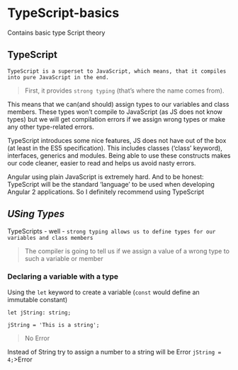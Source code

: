 # TypeScript-basics
Contains basic type Script theory

## **TypeScript**
```TypeScript is a superset to JavaScript, which means, that it compiles into pure JavaScript in the end.```
>First, it provides `strong typing` (that’s where the name comes from).

This means that we can(and should) assign types to our variables and class members. These types won’t compile to
JavaScript (as JS does not know types) but we will get compilation errors if we assign wrong types or make any 
other type-related errors.

TypeScript introduces some nice features, JS does not have out of the box (at least
in the ES5 specification). This includes classes (‘class’ keyword), interfaces, generics and
modules. Being able to use these constructs makes our code cleaner, easier to read and
helps us avoid nasty errors.

Angular using plain JavaScript is extremely hard. And to be honest: TypeScript will be the
standard ‘language’ to be used when developing Angular 2 applications. So I definitely
recommend using TypeScript

## ***USing Types***
 TypeScripts - well - ```strong typing allows us to define types for our variables and class members```
 >The compiler is going to tell us if we assign a value of a wrong type to such a variable or member
 
 ### Declaring a variable with a type
Using the `let` keyword to create a variable (`const` would define an immutable constant)
```
let jString: string;

jString = 'This is a string';
```
>No Error

Instead of String try to assign a number to a string will be Error
```jString = 4;```>Error

